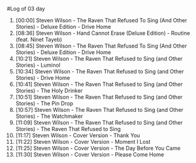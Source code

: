#Log of 03 day

1. [00:00] Steven Wilson - The Raven That Refused To Sing (And Other Stories) - Deluxe Edition - Drive Home
1. [08:36] Steven Wilson - Hand Cannot Erase (Deluxe Edition) - Routine (feat. Ninet Tayeb)
1. [08:45] Steven Wilson - The Raven That Refused To Sing (And Other Stories) - Deluxe Edition - Drive Home
1. [10:21] Steven Wilson - The Raven That Refused to Sing (and Other Stories) - Luminol
1. [10:34] Steven Wilson - The Raven That Refused to Sing (and Other Stories) - Drive Home
1. [10:41] Steven Wilson - The Raven That Refused to Sing (and Other Stories) - The Holy Drinker
1. [10:51] Steven Wilson - The Raven That Refused to Sing (and Other Stories) - The Pin Drop
1. [10:57] Steven Wilson - The Raven That Refused to Sing (and Other Stories) - The Watchmaker
1. [11:09] Steven Wilson - The Raven That Refused to Sing (and Other Stories) - The Raven That Refused to Sing
1. [11:17] Steven Wilson - Cover Version - Thank You
1. [11:22] Steven Wilson - Cover Version - Moment I Lost
1. [11:25] Steven Wilson - Cover Version - The Day Before You Came
1. [11:30] Steven Wilson - Cover Version - Please Come Home
